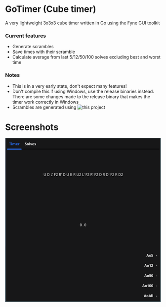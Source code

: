# GoTimer (Cube timer)
A very lightweight 3x3x3 cube timer written in Go using the Fyne GUI toolkit
### Current features
- Generate scrambles 
- Save times with their scramble
- Calculate average from last 5/12/50/100 solves excluding best and worst time
### Notes
- This is in a very early state, don't expect many features!
- Don't compile this if using Windows, use the release binaries instead. There are some changes made to the release binary that makes the timer work correctly in Windows
- Scrambles are generated using ![this](https://github.com/alexcoplan/scrambler) project 
# Screenshots
![shot1](assets/shot1.png)
